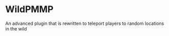 # WildPMMP
An advanced plugin that is rewritten to teleport players to random locations in the wild

